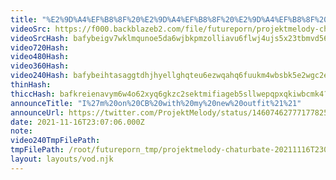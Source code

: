```yaml
---
title: "%E2%9D%A4%EF%B8%8F%20%E2%9D%A4%EF%B8%8F%20%E2%9D%A4%EF%B8%8F%20Live2D%20Outfit%20Debut%21%21%21%21%21%21%E2%9D%A4%EF%B8%8F%20%E2%9D%A4%EF%B8%8F%20%E2%9D%A4%EF%B8%8F"
videoSrc: https://f000.backblazeb2.com/file/futureporn/projektmelody-chaturbate-20211116T230706Z.mp4
videoSrcHash: bafybeigv7wklmqunoe5da6wjbkpmzolliavu6flwj4ujs5x23tbmvd56ae?filename=projektmelody-chaturbate-20211116T230600Z-source.mp4
video720Hash: 
video480Hash: 
video360Hash: 
video240Hash: bafybeihtasaggtdhjhyellghqteu6ezwqahq6fuukm4wbsbk5e2wgc2eta?filename=projektmelody-chaturbate-20211116T230600Z-240p.mp4
thinHash: 
thiccHash: bafkreienavym6w4o62xyq6gkzc2sektmifiageb5sllwepqpxqkiwbcmk4?filename=20211116T230600Z-thicc.jpg
announceTitle: "I%27m%20on%20CB%20with%20my%20new%20outfit%21%21"
announceUrl: https://twitter.com/ProjektMelody/status/1460746277717782528
date: 2021-11-16T23:07:06.000Z
note: 
video240TmpFilePath: 
tmpFilePath: /root/futureporn_tmp/projektmelody-chaturbate-20211116T230706Z.mp4
layout: layouts/vod.njk
---
```

